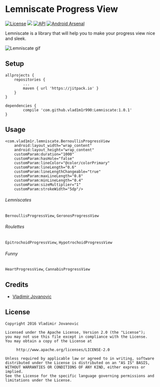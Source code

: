 # Lemniscate Progress View
[![License](https://img.shields.io/badge/License-Apache%202.0-blue.svg)](https://github.com/vlad1m1r990/Lemniscate/blob/master/LICENSE)
[![](https://jitpack.io/v/vlad1m1r990/Lemniscate.svg)](https://jitpack.io/#vlad1m1r990/Lemniscate)
[![API](https://img.shields.io/badge/API-11%2B-green.svg?style=flat)](https://android-arsenal.com/api?level-11)
[![Android Arsenal](https://img.shields.io/badge/Android%20Arsenal-Lemniscate-brightgreen.svg?style=flat)](https://android-arsenal.com/details/1/5142)

Lemniscate is a library that will help you to make your progress view nice and sleek.

![Lemniscate gif](http://i.imgur.com/o3rjwXa.gif)

Setup
-----
    allprojects {
        repositories {
            ...
            maven { url 'https://jitpack.io' }
        }
    }

    dependencies {
            compile 'com.github.vlad1m1r990:Lemniscate:1.0.1'
    }

Usage
-----

    <com.vlad1m1r.lemniscate.BernoullisProgressView
        android:layout_width="wrap_content"
        android:layout_height="wrap_content"
        customParam:duration="1000"
        customParam:hasHole="false"
        customParam:lineColor="@color/colorPrimary"
        customParam:lineLength="0.6"
        customParam:lineLengthChangeable="true"
        customParam:maxLineLength="0.8"
        customParam:minLineLength="0.4"
        customParam:sizeMultiplier="1"
        customParam:strokeWidth="5dp"/>

###### Lemniscates
`BernoullisProgressView`, `GeronosProgressView`

###### Roulettes
`EpitrochoidProgressView`, `HypotrochoidProgressView`

###### Funny
`HeartProgressView`, `CannabisProgressView`



Credits
-------

+ [Vladimir Jovanovic](https://github.com/vlad1m1r990)

License
-------

    Copyright 2016 Vladimir Jovanovic

    Licensed under the Apache License, Version 2.0 (the "License");
    you may not use this file except in compliance with the License.
    You may obtain a copy of the License at

         http://www.apache.org/licenses/LICENSE-2.0

    Unless required by applicable law or agreed to in writing, software
    distributed under the License is distributed on an "AS IS" BASIS,
    WITHOUT WARRANTIES OR CONDITIONS OF ANY KIND, either express or implied.
    See the License for the specific language governing permissions and
    limitations under the License.